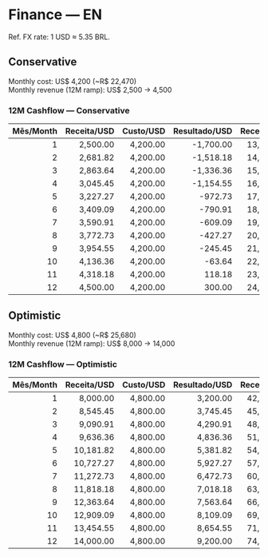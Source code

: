 # Finance — EN
Ref. FX rate: 1 USD ≈ 5.35 BRL.

## Conservative
Monthly cost: US$ 4,200 (~R$ 22,470)  
Monthly revenue (12M ramp): US$ 2,500 → 4,500  
### 12M Cashflow — Conservative
| Mês/Month | Receita/USD | Custo/USD | Resultado/USD | Receita/BRL | Custo/BRL | Resultado/BRL |
|---:|---:|---:|---:|---:|---:|---:|
| 1 | 2,500.00 | 4,200.00 | -1,700.00 | 13,375.00 | 22,470.00 | -9,095.00 |
| 2 | 2,681.82 | 4,200.00 | -1,518.18 | 14,347.74 | 22,470.00 | -8,122.26 |
| 3 | 2,863.64 | 4,200.00 | -1,336.36 | 15,320.47 | 22,470.00 | -7,149.53 |
| 4 | 3,045.45 | 4,200.00 | -1,154.55 | 16,293.16 | 22,470.00 | -6,176.84 |
| 5 | 3,227.27 | 4,200.00 | -972.73 | 17,265.89 | 22,470.00 | -5,204.11 |
| 6 | 3,409.09 | 4,200.00 | -790.91 | 18,238.63 | 22,470.00 | -4,231.37 |
| 7 | 3,590.91 | 4,200.00 | -609.09 | 19,211.37 | 22,470.00 | -3,258.63 |
| 8 | 3,772.73 | 4,200.00 | -427.27 | 20,184.11 | 22,470.00 | -2,285.89 |
| 9 | 3,954.55 | 4,200.00 | -245.45 | 21,156.84 | 22,470.00 | -1,313.16 |
| 10 | 4,136.36 | 4,200.00 | -63.64 | 22,129.53 | 22,470.00 | -340.47 |
| 11 | 4,318.18 | 4,200.00 | 118.18 | 23,102.26 | 22,470.00 | 632.26 |
| 12 | 4,500.00 | 4,200.00 | 300.00 | 24,075.00 | 22,470.00 | 1,605.00 |

## Optimistic
Monthly cost: US$ 4,800 (~R$ 25,680)  
Monthly revenue (12M ramp): US$ 8,000 → 14,000  
### 12M Cashflow — Optimistic
| Mês/Month | Receita/USD | Custo/USD | Resultado/USD | Receita/BRL | Custo/BRL | Resultado/BRL |
|---:|---:|---:|---:|---:|---:|---:|
| 1 | 8,000.00 | 4,800.00 | 3,200.00 | 42,800.00 | 25,680.00 | 17,120.00 |
| 2 | 8,545.45 | 4,800.00 | 3,745.45 | 45,718.16 | 25,680.00 | 20,038.16 |
| 3 | 9,090.91 | 4,800.00 | 4,290.91 | 48,636.37 | 25,680.00 | 22,956.37 |
| 4 | 9,636.36 | 4,800.00 | 4,836.36 | 51,554.53 | 25,680.00 | 25,874.53 |
| 5 | 10,181.82 | 4,800.00 | 5,381.82 | 54,472.74 | 25,680.00 | 28,792.74 |
| 6 | 10,727.27 | 4,800.00 | 5,927.27 | 57,390.89 | 25,680.00 | 31,710.89 |
| 7 | 11,272.73 | 4,800.00 | 6,472.73 | 60,309.11 | 25,680.00 | 34,629.11 |
| 8 | 11,818.18 | 4,800.00 | 7,018.18 | 63,227.26 | 25,680.00 | 37,547.26 |
| 9 | 12,363.64 | 4,800.00 | 7,563.64 | 66,145.47 | 25,680.00 | 40,465.47 |
| 10 | 12,909.09 | 4,800.00 | 8,109.09 | 69,063.63 | 25,680.00 | 43,383.63 |
| 11 | 13,454.55 | 4,800.00 | 8,654.55 | 71,981.84 | 25,680.00 | 46,301.84 |
| 12 | 14,000.00 | 4,800.00 | 9,200.00 | 74,900.00 | 25,680.00 | 49,220.00 |
